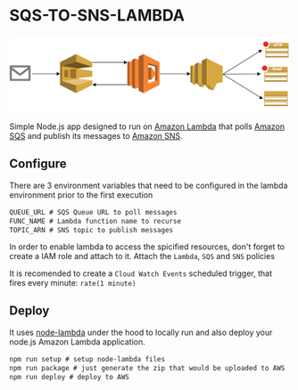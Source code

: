 # SQS-TO-SNS-LAMBDA

![sqs-to-sns-lambda](https://raw.githubusercontent.com/panazzo/sqs-to-sns-lambda/master/img/lambda-sqs-to-sns.png)

Simple Node.js app designed to run on [Amazon Lambda](http://aws.amazon.com/lambda/) that polls [Amazon SQS](https://aws.amazon.com/sqs/) and publish its messages to [Amazon SNS](https://aws.amazon.com/sns/).

## Configure

There are 3 environment variables that need to be configured in the lambda environment prior to the first execution

```
QUEUE_URL # SQS Queue URL to poll messages
FUNC_NAME # Lambda function name to recurse
TOPIC_ARN # SNS topic to publish messages
```

In order to enable lambda to access the spicified resources, don't forget to create a IAM role and attach to it. Attach the `Lambda`, `SQS` and `SNS` policies

It is recomended to create a `Cloud Watch Events` scheduled trigger, that fires every minute: `rate(1 minute)`   

## Deploy

It uses [node-lambda](https://github.com/motdotla/node-lambda) under the hood to locally run and also deploy your node.js Amazon Lambda application.

```
npm run setup # setup node-lambda files
npm run package # just generate the zip that would be uploaded to AWS
npm run deploy # deploy to AWS
```

